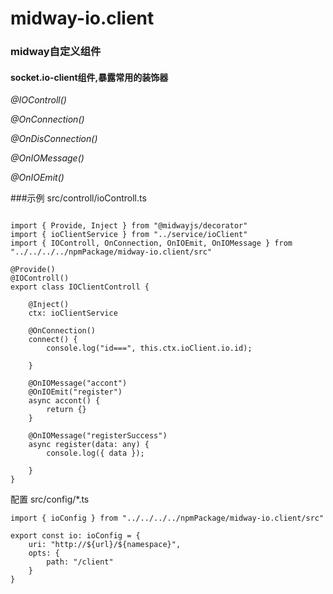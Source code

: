 # midway-io.client


### midway自定义组件
#### socket.io-client组件,暴露常用的装饰器

*@IOControll()*

*@OnConnection()*

*@OnDisConnection()*

*@OnIOMessage()*

*@OnIOEmit()*

###示例 src/controll/ioControll.ts
```

import { Provide, Inject } from "@midwayjs/decorator"
import { ioClientService } from "../service/ioClient"
import { IOControll, OnConnection, OnIOEmit, OnIOMessage } from "../../../../npmPackage/midway-io.client/src"

@Provide()
@IOControll()
export class IOClientControll {

    @Inject()
    ctx: ioClientService

    @OnConnection()
    connect() {
        console.log("id===", this.ctx.ioClient.io.id);

    }

    @OnIOMessage("accont")
    @OnIOEmit("register")
    async accont() {
        return {}
    }

    @OnIOMessage("registerSuccess")
    async register(data: any) {
        console.log({ data });

    }
}
```

配置 src/config/*.ts

```
import { ioConfig } from "../../../../npmPackage/midway-io.client/src"

export const io: ioConfig = {
    uri: "http://${url}/${namespace}",
    opts: {
        path: "/client"
    }
}

```

